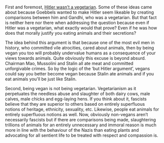 First and foremost, <a href="https://www.nytimes.com/1991/09/21/opinion/l-don-t-put-hitler-among-the-vegetarians-800991.html">Hitler wasn’t a vegetarian</a>. Some of these ideas came about because Goebbels wanted to make Hitler seem likeable by creating comparisons between him and Gandhi, who was a vegetarian. But that fact is neither here nor there when addressing the question because even if Hitler was a vegetarian, what exactly would that prove?  Even if he was how does that morally justify you eating animals and their secretions?

The idea behind this argument is that because one of the most evil men in history, who committed vile atrocities, cared about animals, then by being vegan you too will probably undervalue humans as a consequence of your views towards animals. Quite obviously this excuse is beyond absurd. Chairman Mao, Mussolini and Stalin all ate meat and committed unforgivable crimes. So by the logic of the ‘but Hitler argument’, vegans could say you better become vegan because Stalin ate animals and if you eat animals you'll be just like Stalin. 

Second, being vegan is not being vegetarian. Vegetarianism as it perpetuates the needless abuse and slaughter of both dairy cows, male calves, male chicks and egg-laying hens. If you think about it, fascists believe that they are superior to others based on entirely superfluous notions of heritage, ethnicity, sexuality, etc. Likewise, people eat animals for entirely superfluous notions as well. Now, obviously non-vegans aren’t necessarily fascists but if there are comparisons being made, slaughtering trillions of animals for an entirely unnecessary and immoral reason is much more in line with the behaviour of the Nazis than eating plants and advocating for all sentient life to be treated with respect and compassion is. 
